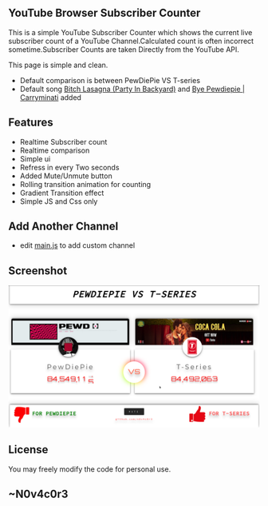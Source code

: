 ## YouTube Browser Subscriber Counter

This is a simple YouTube Subscriber Counter which shows the current live subscriber count of a YouTube Channel.Calculated count is often incorrect sometime.Subscriber Counts are taken Directly from the YouTube API.

This page is simple and clean.

 * Default comparison is between PewDiePie VS T-series
 * Default song [Bitch Lasagna (Party In Backyard)](https://www.youtube.com/watch?v=6Dh-RL__uN4) and [Bye Pewdiepie | Carryminati](https://www.youtube.com/watch?v=2QBsDH72MoM) added


## Features

 * Realtime Subscriber count
 * Realtime comparison
 * Simple ui
 * Refress in every Two seconds
 * Added Mute/Unmute button
 * Rolling transition animation for counting
 * Gradient Transition effect
 * Simple JS and Css only


## Add Another Channel
 * edit [main.js](assets/js/main.js) to add custom channel 

## Screenshot

 ![sample](assets/sample.png)
 
 
 ## License

 You may freely modify the code for personal use.
 
## ~N0v4c0r3

